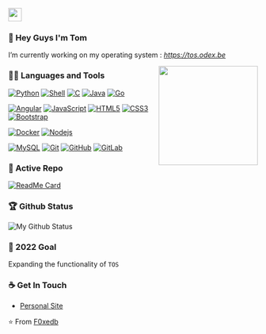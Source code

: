 <p align="left">
  <img src="https://user-images.githubusercontent.com/5679180/79618120-0daffb80-80be-11ea-819e-d2b0fa904d07.gif" width="27px">
</p>

### 👋 Hey Guys I'm Tom
I’m currently working on my operating system : *https://tos.odex.be*

<img align='right' src='https://user-images.githubusercontent.com/5713670/87202985-820dcb80-c2b6-11ea-9f56-7ec461c497c3.gif' width='200"'>

### 👨‍💻 Languages and Tools
[![Python](https://img.shields.io/badge/-Python-black?style=flat&logo=python&link=https://github.com/F0xedb)](https://github.com/F0xedb) 
[![Shell](https://img.shields.io/badge/-shell%20scripting-black?style=flat&logo=shell&link=https://github.com/F0xedb)](https://github.com/F0xedb) 
[![C](https://img.shields.io/badge/-A8B9CC?style=flat&logo=c&logoColor=white&link=https://github.com/F0xedb)](https://github.com/F0xedb) 
[![Java](https://img.shields.io/badge/Java-orange?style=flat&logo=java&logoColor=white&link=https://github.com/F0xedb)](https://github.com/F0xedb) 
[![Go](https://img.shields.io/badge/-Go-black?style=flat&logo=go&link=https://github.com/F0xedb)](https://github.com/F0xedb) 

[![Angular](https://img.shields.io/badge/-Angular-DC143C?style=flat&logo=angular&link=https://github.com/F0xedb)](https://github.com/F0xedb) 
[![JavaScript](https://img.shields.io/badge/-JavaScript-black?style=flat&logo=javascript&link=https://github.com/F0xedb)](https://github.com/F0xedb) 
[![HTML5](https://img.shields.io/badge/-HTML5-E34F26?style=flat&logo=html5&logoColor=white&link=https://github.com/F0xedb)](https://github.com/F0xedb) 
[![CSS3](https://img.shields.io/badge/-CSS3-1572B6?style=flat&logo=css3&link=https://github.com/F0xedb)](https://github.com/F0xedb) 
[![Bootstrap](https://img.shields.io/badge/-Bootstrap-563D7C?style=flat&logo=bootstrap&link=https://github.com/F0xedb)](https://github.com/F0xedb) 

[![Docker](https://img.shields.io/badge/-Docker-black?style=flat&logo=docker&link=https://github.com/F0xedb)](https://github.com/F0xedb) 
[![Nodejs](https://img.shields.io/badge/-Nodejs-black?style=flat&logo=Node.js&link=https://github.com/F0xedb)](https://github.com/F0xedb) 

[![MySQL](https://img.shields.io/badge/-MySQL-black?style=flat&logo=mysql&link=https://github.com/F0xedb)](https://github.com/F0xedb)
[![Git](https://img.shields.io/badge/-Git-black?style=flat&logo=git&link=https://github.com/F0xedb)](https://github.com/F0xedb) 
[![GitHub](https://img.shields.io/badge/-GitHub-181717?style=flat&logo=github&link=https://github.com/F0xedb)](https://github.com/F0xedb)
[![GitLab](https://img.shields.io/badge/-GitLab-FCA121?style=flat&logo=gitlab&link=https://github.com/F0xedb)](https://gitlab.com/F0xedb) 


### 👀 Active Repo
[![ReadMe Card](https://github-readme-stats.vercel.app/api/pin/?username=ODEX-TOS&repo=tos-live)](https://github.com/ODEX-TOS/tos-live)


### 🏆 Github Status
![My Github Status](https://github-readme-stats.vercel.app/api?username=F0xedb&show_icons=true&hide_border=true)


### 🔭 2022 Goal
Expanding the functionality of `TOS`


### ☕ Get In Touch
- [Personal Site](https://tos.odex.be)


⭐️ From [F0xedb](https://github.com/F0xedb)
